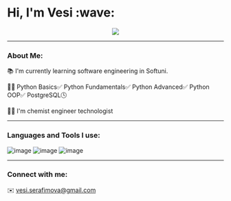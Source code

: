<h1>
  Hi, I'm Vesi :wave:
</h1>

<div id="header" align="center">
  <img src="https://media.giphy.com/media/QuDgW7dXQfCZiWVXD4/giphy.gif"/>
</div>



---

###   About Me:

📚  I'm currently learning software engineering in Softuni.

:technologist:  Python Basics✅ Python Fundamentals✅ Python Advanced✅ Python OOP✅ PostgreSQL🕓

:woman_student:  I'm chemist engineer technologist

---

###   Languages and Tools I use:
 ![image](https://github.com/vessln/vessln/assets/122992086/78b4c302-14a2-439f-bbda-a95840caf986)   ![image](https://github.com/vessln/vessln/assets/122992086/ed1d2241-58a3-42be-a999-869566baa6cd)  ![image](https://github.com/vessln/vessln/assets/122992086/eabf67c0-c8c3-4d73-aec3-a47e6b141a83)

---

###   Connect with me:
✉️  vesi.serafimova@gmail.com
 


